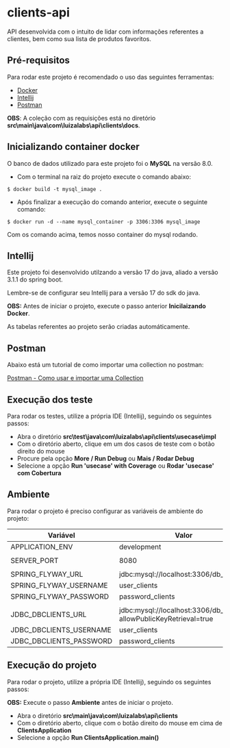 # clients-api

API desenvolvida com o intuito de lidar com informações referentes a clientes, bem como sua lista de produtos favoritos.

## Pré-requisitos

Para rodar este projeto é recomendado o uso das seguintes ferramentas:

- [Docker](https://www.docker.com/products/docker-desktop/)
- [Intellij](https://www.jetbrains.com/idea/download)
- [Postman](https://www.postman.com/downloads/)

**OBS**: A coleção com as requisições está no diretório **src\main\java\com\luizalabs\api\clients\docs**.

## Inicializando container docker

O banco de dados utilizado para este projeto foi o **MySQL** na versão 8.0.

- Com o terminal na raiz do projeto execute o comando abaixo:

```
$ docker build -t mysql_image .
```

- Após finalizar a execução do comando anterior, execute o seguinte comando:

```
$ docker run -d --name mysql_container -p 3306:3306 mysql_image
```

Com os comando acima, temos nosso container do mysql rodando.

## Intellij

Este projeto foi desenvolvido utilzando a versão 17 do java, aliado a versão 3.1.1 do spring boot.

Lembre-se de configurar seu Intellij para a versão 17 do sdk do java.

**OBS:** Antes de iniciar o projeto, execute o passo anterior **Inicilaizando Docker**.

As tabelas referentes ao projeto serão criadas automáticamente.

## Postman

Abaixo está um tutorial de como importar uma collection no postman:

[Postman - Como usar e importar uma Collection](https://suporte.agoraos.com.br/hc/pt-br/articles/5671239767579-Postman-Como-usar-e-importar-uma-Collection)

## Execução dos teste

Para rodar os testes, utilize a própria IDE (Intellij), seguindo os seguintes passos:

- Abra o diretório **src\test\java\com\luizalabs\api\clients\usecase\impl**
- Com o diretório aberto, clique em um dos casos de teste com o botão direito do mouse
- Procure pela opção **More / Run Debug** ou **Mais / Rodar Debug**
- Selecione a opção **Run 'usecase' with Coverage** ou **Rodar 'usecase' com Cobertura**

## Ambiente

Para rodar o projeto é preciso configurar as variáveis de ambiente do projeto:

| Variável                | Valor                                                               |
|-------------------------|---------------------------------------------------------------------|
| APPLICATION_ENV         | development                                                         |
|                         |                                                                     |
| SERVER_PORT             | 8080                                                                |
|                         |                                                                     |
| SPRING_FLYWAY_URL       | jdbc:mysql://localhost:3306/db_clients                              |
| SPRING_FLYWAY_USERNAME  | user_clients                                                        |
| SPRING_FLYWAY_PASSWORD  | password_clients                                                    |
|                         |                                                                     |
| JDBC_DBCLIENTS_URL      | jdbc:mysql://localhost:3306/db_clients?allowPublicKeyRetrieval=true |
| JDBC_DBCLIENTS_USERNAME | user_clients                                                        |
| JDBC_DBCLIENTS_PASSWORD | password_clients                                                    |

## Execução do projeto

Para rodar o projeto, utilize a própria IDE (Intellij), seguindo os seguintes passos:

**OBS:** Execute o passo **Ambiente** antes de iniciar o projeto.

- Abra o diretório **src\main\java\com\luizalabs\api\clients**
- Com o diretório aberto, clique com o botão direito do mouse em cima de **ClientsApplication**
- Selecione a opção **Run ClientsApplication.main()**